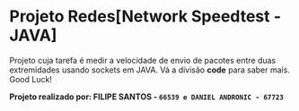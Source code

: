 # Projeto Redes[Network Speedtest - JAVA]
Projeto cuja tarefa é medir a velocidade de envio de pacotes entre duas extremidades usando sockets em JAVA. Vá a divisão **code** para saber mais. Good Luck!

**Projeto realizado por: FILIPE SANTOS - `66539 e DANIEL ANDRONIC - 67723`**
